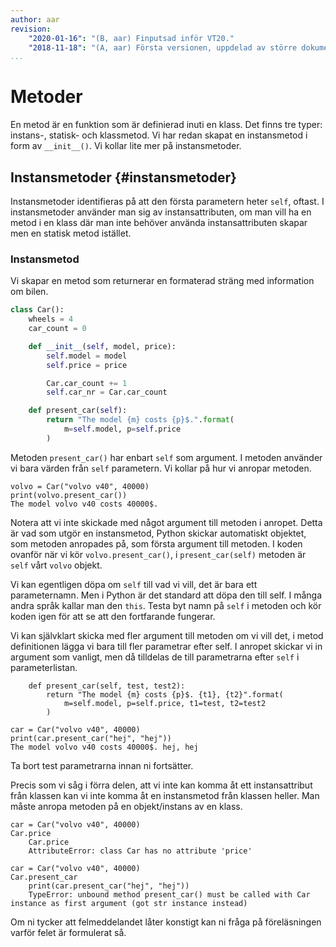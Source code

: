```yaml
---
author: aar
revision:
    "2020-01-16": "(B, aar) Finputsad inför VT20."
    "2018-11-18": "(A, aar) Första versionen, uppdelad av större dokument."
...
```

Metoder
==================================

En metod är en funktion som är definierad inuti en klass. Det finns tre typer: instans-, statisk- och klassmetod. Vi har redan skapat en instansmetod i form av `__init__()`. Vi kollar lite mer på instansmetoder.



Instansmetoder {#instansmetoder}
----------------------------------

Instansmetoder identifieras på att den första parametern heter `self`, oftast. I instansmetoder använder man sig av instansattributen, om man vill ha en metod i en klass där man inte behöver använda instansattributen skapar men en statisk metod istället.



### Instansmetod 

Vi skapar en metod som returnerar en formaterad sträng med information om bilen.

```python
class Car():
    wheels = 4
    car_count = 0

    def __init__(self, model, price):
        self.model = model
        self.price = price

        Car.car_count += 1
        self.car_nr = Car.car_count

    def present_car(self):
        return "The model {m} costs {p}$.".format(
            m=self.model, p=self.price
        )
```

Metoden `present_car()` har enbart `self` som argument. I metoden använder vi bara värden från `self` parametern. Vi kollar på hur vi anropar metoden.

```
volvo = Car("volvo v40", 40000)
print(volvo.present_car())
The model volvo v40 costs 40000$.
```

Notera att vi inte skickade med något argument till metoden i anropet. Detta är vad som utgör en instansmetod, Python skickar automatiskt objektet, som metoden anropades på, som första argument till metoden. I koden ovanför när vi kör `volvo.present_car()`, i `present_car(self)` metoden är `self` vårt `volvo` objekt.

Vi kan egentligen döpa om `self` till vad vi vill, det är bara ett parameternamn. Men i Python är det standard att döpa den till self. I många andra språk kallar man den `this`. Testa byt namn på `self` i metoden och kör koden igen för att se att den fortfarande fungerar.

Vi kan självklart skicka med fler argument till metoden om vi vill det, i metod definitionen lägga vi bara till fler parametrar efter self. I anropet skickar vi in argument som vanligt, men då tilldelas de till parametrarna efter `self` i parameterlistan.

```
    def present_car(self, test, test2):
        return "The model {m} costs {p}$. {t1}, {t2}".format(
            m=self.model, p=self.price, t1=test, t2=test2
        )

car = Car("volvo v40", 40000)
print(car.present_car("hej", "hej"))
The model volvo v40 costs 40000$. hej, hej
```

Ta bort test parametrarna innan ni fortsätter.

Precis som vi såg i förra delen, att vi inte kan komma åt ett instansattribut från klassen kan vi inte komma åt en instansmetod från klassen heller. Man måste anropa metoden på en objekt/instans av en klass.

```
car = Car("volvo v40", 40000)
Car.price
    Car.price
    AttributeError: class Car has no attribute 'price'
```

```
car = Car("volvo v40", 40000)
Car.present_car
    print(car.present_car("hej", "hej"))
    TypeError: unbound method present_car() must be called with Car instance as first argument (got str instance instead)
```

Om ni tycker att felmeddelandet låter konstigt kan ni fråga på föreläsningen varför felet är formulerat så.

